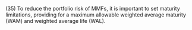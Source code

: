 (35) To reduce the portfolio risk of MMFs, it is important to set maturity limitations, providing for a maximum allowable weighted average maturity (WAM) and weighted average life (WAL).